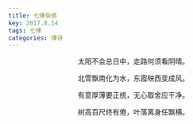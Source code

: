 ```yaml
---
title: 七律杂感
key: 2017.8.14
tags: 七律
categories: 律诗
---
```


<p align="center">太阳不会总日中，走路何须看阴晴。
</p>
<p align="center">北雪飘南化为水，东霞映西变成风。
</p>
<p align="center">有意厚薄要正统，无心取舍应干净。
</p>
<p align="center">树高百尺终有倦，叶落离身任飘横。
</p>
<p align="center"></br>
</p>
